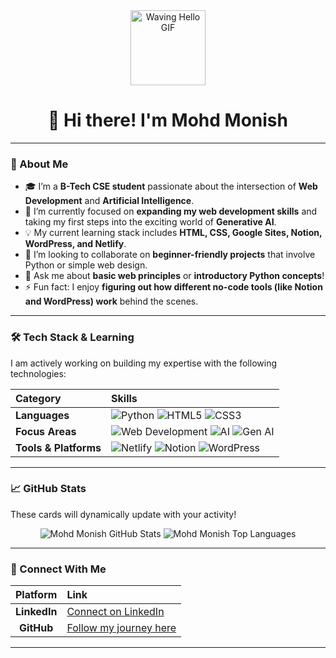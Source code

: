 <div align="center">
<img src="https://media.giphy.com/media/hvRJCLFzcasrR4ia7z/giphy.gif" width="120px" alt="Waving Hello GIF">  <h1>👋 Hi there! I'm Mohd Monish</h1>
</div>

---

### 🚀 About Me

- 🎓 I’m a **B-Tech CSE student** passionate about the intersection of **Web Development** and **Artificial Intelligence**.
- 🌱 I’m currently focused on **expanding my web development skills** and taking my first steps into the exciting world of **Generative AI**.
- 💡 My current learning stack includes **HTML, CSS, Google Sites, Notion, WordPress, and Netlify**.
- 👯 I’m looking to collaborate on **beginner-friendly projects** that involve Python or simple web design.
- 💬 Ask me about **basic web principles** or **introductory Python concepts**!
- ⚡ Fun fact: I enjoy **figuring out how different no-code tools (like Notion and WordPress) work** behind the scenes.

---

### 🛠️ Tech Stack & Learning

I am actively working on building my expertise with the following technologies:

| Category | Skills |
| :--- | :--- |
| **Languages** | <img src="https://img.shields.io/badge/Python-3670A0?style=for-the-badge&logo=python&logoColor=ffdd54" alt="Python"> <img src="https://img.shields.io/badge/HTML5-E34F26?style=for-the-badge&logo=html5&logoColor=white" alt="HTML5"> <img src="https://img.shields.io/badge/CSS3-1572B6?style=for-the-badge&logo=css3&logoColor=white" alt="CSS3"> |
| **Focus Areas** | <img src="https://img.shields.io/badge/Web_Development-30A3DC?style=for-the-badge&logo=codepen&logoColor=white" alt="Web Development"> <img src="https://img.shields.io/badge/Artificial_Intelligence-FF4500?style=for-the-badge&logo=pytorch&logoColor=white" alt="AI"> <img src="https://img.shields.io/badge/Generative_AI-5A3E90?style=for-the-badge&logo=openai&logoColor=white" alt="Gen AI"> |
| **Tools & Platforms**| <img src="https://img.shields.io/badge/Netlify-00C7B7?style=for-the-badge&logo=netlify&logoColor=white" alt="Netlify"> <img src="https://img.shields.io/badge/Notion-000000?style=for-the-badge&logo=notion&logoColor=white" alt="Notion"> <img src="https://img.shields.io/badge/WordPress-21759B?style=for-the-badge&logo=wordpress&logoColor=white" alt="WordPress"> |

---

### 📈 GitHub Stats

These cards will dynamically update with your activity!

<div align="center">
  <img src="https://github-readme-stats.vercel.app/api?username=Mohd-Monish&show_icons=true&theme=buefy&hide_border=true&title_color=30A3DC&icon_color=00C7B7" alt="Mohd Monish GitHub Stats" />
  <img src="https://github-readme-stats.vercel.app/api/top-langs/?username=Mohd-Monish&layout=compact&theme=buefy&hide_border=true&title_color=30A3DC&icon_color=00C7B7" alt="Mohd Monish Top Languages" />
</div>

---

### 🔗 Connect With Me

| Platform | Link |
| :---: | :--- |
| **LinkedIn** | [Connect on LinkedIn](https://www.linkedin.com/in/mohdmonishh) |
| **GitHub** | [Follow my journey here](https://github.com/Mohd-Monish) |

---
